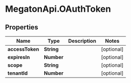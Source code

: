 # MegatonApi.OAuthToken

## Properties
Name | Type | Description | Notes
------------ | ------------- | ------------- | -------------
**accessToken** | **String** |  | [optional] 
**expiresIn** | **Number** |  | [optional] 
**scope** | **String** |  | [optional] 
**tenantId** | **Number** |  | [optional] 


